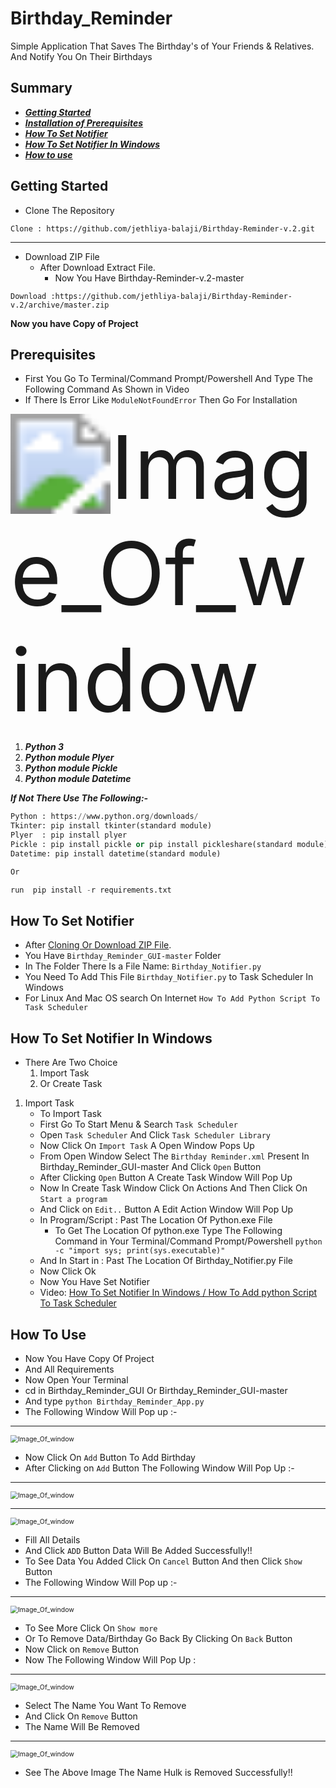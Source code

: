 # Birthday_Reminder

Simple Application That Saves The Birthday's of Your Friends & Relatives.
And Notify You On Their Birthdays

## Summary

- [_**Getting Started**_](#getting-started)
- [_**Installation of Prerequisites**_](#prerequisites)
- [_**How To Set Notifier**_](#how-to-set-notifier)
- [_**How To Set Notifier In Windows**_](#how-to-set-notifier-in-windows)
- [_**How to use**_](#how-to-use)



## Getting Started

- Clone The Repository

 ````
Clone : https://github.com/jethliya-balaji/Birthday-Reminder-v.2.git
 ````
---

- Download ZIP File
  - After Download Extract File.  
    - Now You Have Birthday-Reminder-v.2-master

 ````
Download :https://github.com/jethliya-balaji/Birthday-Reminder-v.2/archive/master.zip
 ````

**Now you have Copy of Project**



## Prerequisites

- First You Go To Terminal/Command Prompt/Powershell  And Type The Following Command As Shown in Video
- If There Is Error Like ``ModuleNotFoundError`` Then Go For Installation

<img src="imgs/Birth.gif" alt="Image_Of_window" style="zoom:1000%;" />

1. _**Python 3**_  
1. _**Python module Plyer**_  
1. _**Python module Pickle**_
1. _**Python module Datetime**_

_**If Not There Use The Following:-**_

````python
Python : https://www.python.org/downloads/
Tkinter: pip install tkinter(standard module)
Plyer  : pip install plyer
Pickle : pip install pickle or pip install pickleshare(standard module)
Datetime: pip install datetime(standard module)

Or

run  pip install -r requirements.txt
````

## How To Set Notifier

- After [Cloning Or Download ZIP File](#getting-started).  
- You Have ``Birthday_Reminder_GUI-master`` Folder
- In The Folder There Is a File Name: ``Birthday_Notifier.py``
- You Need To Add This File ``Birthday_Notifier.py`` to Task Scheduler In Windows
- For Linux And Mac OS search On Internet ``How To Add Python Script To Task Scheduler``

## How To Set Notifier In Windows
- There Are Two Choice 
  1. Import Task
  2. Or Create Task
  
1. Import Task
    - To Import Task
    - First Go To Start Menu & Search ``Task Scheduler``
    - Open ``Task Scheduler`` And Click ``Task Scheduler Library``
    - Now Click On ``Import Task`` A Open Window Pops Up
    - From Open Window Select The ``Birthday Reminder.xml`` Present In Birthday_Reminder_GUI-master And Click ``Open`` Button
    - After Clicking ``Open`` Button  A Create Task Window  Will Pop Up
    - Now In  Create Task Window  Click On Actions  And Then Click On ``Start a program`` 
    - And Click on ``Edit..``  Button  A Edit Action Window  Will Pop Up
    - In  Program/Script : Past The Location Of Python.exe File 
      - To Get The Location Of python.exe Type The Following Command in Your Terminal/Command Prompt/Powershell   ``python -c "import sys; print(sys.executable)"``
    - And In  Start in :  Past The Location Of  Birthday_Notifier.py File
    - Now Click Ok  
    - Now You Have Set Notifier 
    - Video: [How To Set Notifier In Windows / How To Add python Script To Task Scheduler ](https://github.com/LokeshLGJ/Birthday_Reminder_GUI/blob/master/imgs/Birthday_Notifier.mp4?raw=true)
    
    
## How To Use

- Now You Have Copy Of Project
- And All Requirements 
- Now Open Your Terminal
- cd in Birthday_Reminder_GUI Or Birthday_Reminder_GUI-master
- And type ``python Birthday_Reminder_App.py``
- The Following Window Will Pop up :-
---

<img src="imgs/Birth_img1.png" alt="Image_Of_window" style="zoom:75%;" />

- Now Click On ``Add`` Button To Add Birthday
- After Clicking on ``Add`` Button The Following Window Will Pop Up :-
---

<img src="imgs/Birth_img2.png" alt="Image_Of_window" style="zoom:75%;" />

---

<img src="imgs/Birth_img3.png" alt="Image_Of_window" style="zoom: 75%;" />

- Fill All Details
- And Click `` ADD `` Button Data Will Be Added Successfully!!
- To See Data You Added Click On ``Cancel`` Button And then Click ``Show`` Button
- The Following Window Will Pop up :-
---

<img src="imgs/Birth_img4.png" alt="Image_Of_window" style="zoom:75%;" />

- To See More Click On ``Show more``
- Or To Remove Data/Birthday Go Back By Clicking On ``Back`` Button
- Now Click on ``Remove`` Button
- Now The Following Window Will Pop Up :
---

<img src="imgs/Birth_img5.png" alt="Image_Of_window" style="zoom:75%;" />

- Select The Name You Want To Remove
- And Click On ``Remove`` Button
- The Name Will Be Removed 
---

<img src="imgs/Birth_img6.png" alt="Image_Of_window" style="zoom:75%;" />

- See The Above Image The Name Hulk is Removed Successfully!!

